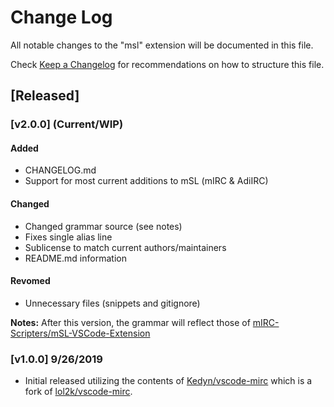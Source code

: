 # Change Log

All notable changes to the "msl" extension will be documented in this file.

Check [Keep a Changelog](http://keepachangelog.com/) for recommendations on how to structure this file.

## [Released]

### [v2.0.0] (Current/WIP)

#### Added

- CHANGELOG.md
- Support for most current additions to mSL (mIRC & AdiIRC)

#### Changed

- Changed grammar source (see notes)
- Fixes single alias line
- Sublicense to match current authors/maintainers
- README.md information

#### Revomed

- Unnecessary files (snippets and gitignore)

**Notes:**
After this version, the grammar will reflect those of [mIRC-Scripters/mSL-VSCode-Extension](https://github.com/mIRC-Scripters/mSL-VSCode-Extension)

### [v1.0.0] 9/26/2019

- Initial released utilizing the contents of [Kedyn/vscode-mirc](https://github.com/Kedyn/vscode-mirc) which is a fork of [lol2k/vscode-mirc](https://github.com/lol2k/vscode-mirc).
